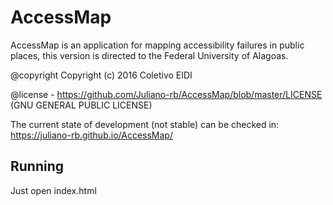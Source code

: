 # AccessMap
AccessMap is an application for mapping accessibility failures in public places, this version is directed to the Federal University of Alagoas.

@copyright Copyright (c) 2016 Coletivo EIDI

@license - https://github.com/Juliano-rb/AccessMap/blob/master/LICENSE (GNU GENERAL PUBLIC LICENSE) 


The current state of development (not stable) can be checked in: https://juliano-rb.github.io/AccessMap/

<h2>Running</h2>
Just open index.html